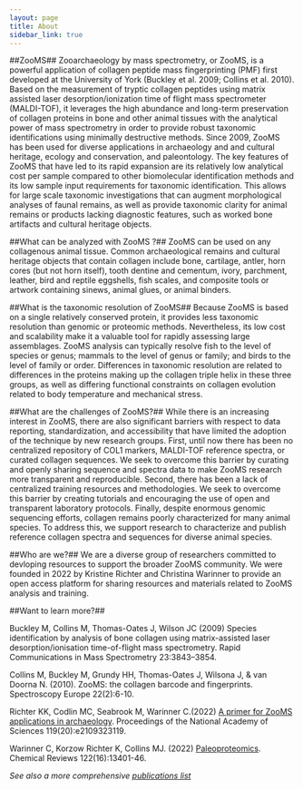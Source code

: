 ```yaml
---
layout: page
title: About
sidebar_link: true
---
```


##ZooMS##
Zooarchaeology by mass spectrometry, or ZooMS, is a powerful application of collagen peptide mass fingerprinting (PMF) first developed at the University of York (Buckley et al. 2009; Collins et al. 2010). Based on the measurement of tryptic collagen peptides using matrix assisted laser desorption/ionization time of flight mass spectrometer (MALDI-TOF), it leverages the high abundance and long-term preservation of collagen proteins in bone and other animal tissues with the analytical power of mass spectrometry in order to provide robust taxonomic identifications using minimally destructive methods. Since 2009, ZooMS has been used for diverse applications in archaeology and and cultural heritage, ecology and conservation, and paleontology. The key features of ZooMS that have led to its rapid expansion are its relatively low analytical cost per sample compared to other biomolecular identification methods and its low sample input requirements for taxonomic identification. This allows for large scale taxonomic investigations that can augment morphological analyses of faunal remains, as well as provide taxonomic clarity for animal remains or products lacking diagnostic features, such as worked bone artifacts and cultural heritage objects.

##What can be analyzed with ZooMS ?##
ZooMS can be used on any collagenous animal tissue. Common archaeological remains and cultural heritage objects that contain collagen include bone, cartilage, antler, horn cores (but not horn itself), tooth dentine and cementum, ivory, parchment, leather, bird and reptile eggshells, fish scales, and composite tools or artwork containing sinews, animal glues, or animal binders.

##What is the taxonomic resolution of ZooMS##
Because ZooMS is based on a single relatively conserved protein, it provides less taxonomic resolution than genomic or proteomic methods. Nevertheless, its low cost and scalability make it a valuable tool for rapidly assessing large assemblages. ZooMS analysis can typically resolve fish to the level of species or genus; mammals to the level of genus or family; and birds to the level of family or order. Differences in taxonomic resolution are related to differences in the proteins making up the collagen triple helix in these three groups, as well as differing functional constraints on collagen evolution related to body temperature and mechanical stress.

##What are the challenges of ZooMS?##
While there is an increasing interest in ZooMS, there are also significant barriers with respect to data reporting, standardization, and accessibility that have limited the adoption of the technique by new research groups. First, until now there has been no centralized repository of COL1 markers, MALDI-TOF reference spectra, or curated collagen sequences. We seek to overcome this barrier by curating and openly sharing sequence and spectra data to make ZooMS research more transparent and reproducible. Second, there has been a lack of centralized training resources and methodologies. We seek to overcome this barrier by creating tutorials and encouraging the use of open and transparent laboratory protocols. Finally, despite enormous genomic sequencing efforts, collagen remains poorly characterized for many animal species. To address this, we support research to characterize and publish reference collagen spectra and sequences for diverse animal species. 

##Who are we?##
We are a diverse group of researchers committed to devloping resources to support the broader ZooMS community. We were founded in 2022 by Kristine Richter and Christina Warinner to provide an open access platform for sharing resources and materials related to ZooMS analysis and training. 

##Want to learn more?##

Buckley M, Collins M, Thomas-Oates J, Wilson JC (2009) Species identification by analysis of bone collagen using matrix-assisted laser desorption/ionisation time-of-flight mass spectrometry. Rapid Communications in Mass Spectrometry 23:3843–3854.

Collins M, Buckley M, Grundy HH, Thomas-Oates J, Wilsona J, & van Doorna N. (2010). ZooMS: the collagen barcode and fingerprints. Spectroscopy Europe 22(2):6-10. 

Richter KK, Codlin MC, Seabrook M, Warinner C.(2022) [A primer for ZooMS applications in archaeology](https://www.pnas.org/doi/abs/10.1073/pnas.2109323119). Proceedings of the National Academy of Sciences 119(20):e2109323119.

Warinner C, Korzow Richter K, Collins MJ. (2022) [Paleoproteomics](https://pubs.acs.org/doi/full/10.1021/acs.chemrev.1c00703). Chemical Reviews 122(16):13401-46.

*See also a more comprehensive [publications list](/Publications.md)*
